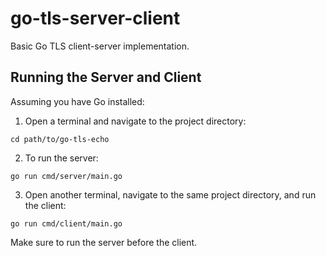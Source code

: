 # go-tls-server-client
 Basic Go TLS client-server implementation.

## Running the Server and Client

Assuming you have Go installed:

1. Open a terminal and navigate to the project directory:

```cd path/to/go-tls-echo```


2. To run the server:

```go run cmd/server/main.go```

3. Open another terminal, navigate to the same project directory, and run the client:

```go run cmd/client/main.go```

Make sure to run the server before the client.
